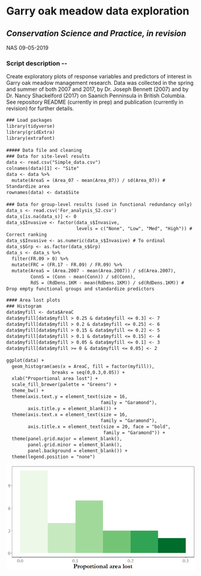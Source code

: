 # Garry oak meadow data exploration

## *Conservation Science and Practice, in revision*

NAS 09-05-2019

### Script description --

Create exploratory plots of response variables and predictors of interest in Garry oak meadow management research. Data was collected in the spring and summer of both 2007 and 2017, by Dr. Joseph Bennett (2007) and by Dr. Nancy Shackelford (2017) on Saanich Penninsula  in British Columbia. See repository README (currently in prep) and publication (currently in revision) for further details.

```
### Load packages
library(tidyverse)
library(gridExtra)
library(extrafont)

##### Data file and cleaning
### Data for site-level results
data <- read.csv("Simple_data.csv")
colnames(data)[1] <- "Site" 
data <- data %>%
  mutate(AreaS = (Area_07 - mean(Area_07)) / sd(Area_07)) # Standardize area
rownames(data) <- data$Site

### Data for group-level results (used in functional redundancy only)
data_s <- read.csv('For_analysis_S2.csv')
data_s[is.na(data_s)] <- 0
data_s$Invasive <- factor(data_s$Invasive, 
                          levels = c("None", "Low", "Med", "High")) # Correct ranking
data_s$Invasive <- as.numeric(data_s$Invasive) # To ordinal
data_s$Grp <- as.factor(data_s$Grp)
data_s <- data_s %>%
  filter(FR.09 > 0) %>%
  mutate(FRC = (FR.17 - FR.09) / FR.09) %>%
  mutate(AreaS = (Area.2007 - mean(Area.2007)) / sd(Area.2007),
         ConnS = (Conn - mean(Conn)) / sd(Conn),
         RdS = (RdDens.1KM - mean(RdDens.1KM)) / sd(RdDens.1KM)) # Drop empty functional groups and standardize predictors
```

```
#### Area lost plots
### Histogram
data$myfill <- data$AreaC
data$myfill[data$myfill > 0.25 & data$myfill <= 0.3] <- 7
data$myfill[data$myfill > 0.2 & data$myfill <= 0.25] <- 6
data$myfill[data$myfill > 0.15 & data$myfill <= 0.2] <- 5
data$myfill[data$myfill > 0.1 & data$myfill <= 0.15] <- 4
data$myfill[data$myfill > 0.05 & data$myfill <= 0.1] <- 3
data$myfill[data$myfill >= 0 & data$myfill <= 0.05] <- 2

ggplot(data) +
  geom_histogram(aes(x = AreaC, fill = factor(myfill)), 
                 breaks = seq(0,0.3,0.05)) +
  xlab("Proportional area lost") +
  scale_fill_brewer(palette = "Greens") +
  theme_bw() +
  theme(axis.text.y = element_text(size = 16,
                                   family = "Garamond"),
        axis.title.y = element_blank()) +
  theme(axis.text.x = element_text(size = 16,
                                   family = "Garamond"),
        axis.title.x = element_text(size = 20, face = "bold",
                                    family = "Garamond")) +
  theme(panel.grid.major = element_blank(), 
        panel.grid.minor = element_blank(), 
        panel.background = element_blank()) +
  theme(legend.position = "none")
```

![](Images/AreaLostHist.tiff?raw=true)
